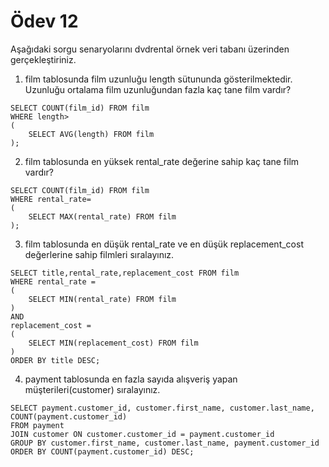 # Ödev 12

Aşağıdaki sorgu senaryolarını dvdrental örnek veri tabanı üzerinden gerçekleştiriniz.

1. film tablosunda film uzunluğu length sütununda gösterilmektedir. Uzunluğu ortalama film uzunluğundan fazla kaç tane film vardır?

```
SELECT COUNT(film_id) FROM film
WHERE length>
(
	SELECT AVG(length) FROM film
);
```

2. film tablosunda en yüksek rental_rate değerine sahip kaç tane film vardır?

```
SELECT COUNT(film_id) FROM film
WHERE rental_rate=
(
	SELECT MAX(rental_rate) FROM film
);
```

3. film tablosunda en düşük rental_rate ve en düşük replacement_cost değerlerine sahip filmleri sıralayınız.

```
SELECT title,rental_rate,replacement_cost FROM film
WHERE rental_rate =
(
	SELECT MIN(rental_rate) FROM film
)
AND
replacement_cost =
(
	SELECT MIN(replacement_cost) FROM film
)
ORDER BY title DESC;
```

4. payment tablosunda en fazla sayıda alışveriş yapan müşterileri(customer) sıralayınız.

```
SELECT payment.customer_id, customer.first_name, customer.last_name,  COUNT(payment.customer_id)
FROM payment
JOIN customer ON customer.customer_id = payment.customer_id
GROUP BY customer.first_name, customer.last_name, payment.customer_id
ORDER BY COUNT(payment.customer_id) DESC;
```
